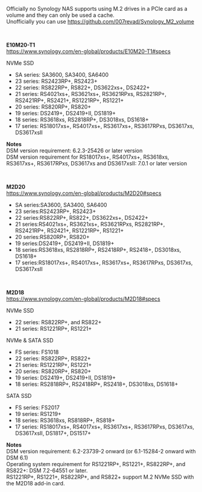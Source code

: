 Officially no Synology NAS supports using M.2 drives in a PCIe card as a volume and they can only be used a cache. </br>
Unofficially you can use https://github.com/007revad/Synology_M2_volume 

</br>

**E10M20-T1**</br>
https://www.synology.com/en-global/products/E10M20-T1#specs

NVMe SSD </br>
  - SA series: SA3600, SA3400, SA6400
  - 23 series: RS2423RP+, RS2423+
  - 22 series: RS822RP+, RS822+, DS3622xs+, DS2422+
  - 21 series: RS4021xs+, RS3621xs+, RS3621RPxs, RS2821RP+, RS2421RP+, RS2421+, RS1221RP+, RS1221+
  - 20 series: RS820RP+, RS820+
  - 19 series: DS2419+, DS2419+II, DS1819+
  - 18 series: RS3618xs, RS2818RP+, DS3018xs, DS1618+
  - 17 series: RS18017xs+, RS4017xs+, RS3617xs+, RS3617RPxs, DS3617xs, DS3617xsII

**Notes**	</br>
DSM version requirement: 6.2.3-25426 or later version </br>
DSM version requirement for RS18017xs+, RS4017xs+, RS3618xs, RS3617xs+, RS3617RPxs, DS3617xs and DS3617xsII: 7.0.1 or later version

</br>

**M2D20** </br>
https://www.synology.com/en-global/products/M2D20#specs

- SA series:SA3600, SA3400, SA6400
- 23 series:RS2423RP+, RS2423+
- 22 series:RS822RP+, RS822+, DS3622xs+, DS2422+
- 21 series:RS4021xs+, RS3621xs+, RS3621RPxs, RS2821RP+, RS2421RP+, RS2421+, RS1221RP+, RS1221+
- 20 series:RS820RP+, RS820+
- 19 series:DS2419+, DS2419+II, DS1819+
- 18 series:RS3618xs, RS2818RP+, RS2418RP+, RS2418+, DS3018xs, DS1618+
- 17 series:RS18017xs+, RS4017xs+, RS3617xs+, RS3617RPxs, DS3617xs, DS3617xsII

</br>

**M2D18** </br>
https://www.synology.com/en-global/products/M2D18#specs

NVMe SSD </br>
  - 22 series: RS822RP+, and RS822+
  - 21 series: RS1221RP+, RS1221+

NVMe & SATA SSD	</br>
  - FS series: FS1018
  - 22 series: RS822RP+, RS822+
  - 21 series: RS1221RP+, RS1221+
  - 20 series: RS820RP+, RS820+
  - 19 series: DS2419+, DS2419+II, DS1819+
  - 18 series: RS2818RP+, RS2418RP+, RS2418+, DS3018xs, DS1618+

SATA SSD </br>
  - FS series: FS2017
  - 19 series: RS1219+
  - 18 series: RS3618xs, RS818RP+, RS818+
  - 17 series: RS18017xs+, RS4017xs+, RS3617xs+, RS3617RPxs, DS3617xs, DS3617xsII, DS1817+, DS1517+

**Notes**	</br>
DSM version requirement: 6.2-23739-2 onward (or 6.1-15284-2 onward with DSM 6.1) </br>
Operating system requirement for RS1221RP+, RS1221+, RS822RP+, and RS822+: DSM 7.2-64551 or later. </br>
RS1221RP+, RS1221+, RS822RP+, and RS822+ support M.2 NVMe SSD with the M2D18 add-in card.
